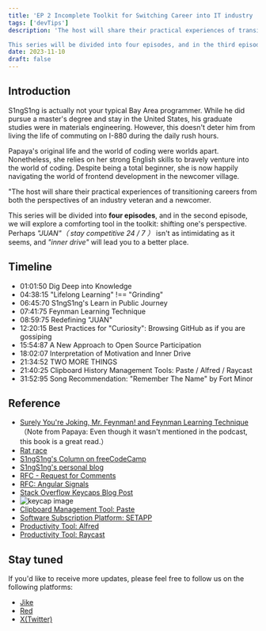 ```yaml
---
title: 'EP 2 Incomplete Toolkit for Switching Career into IT industry | A Dose of Comfort'
tags: ['devTips']
description: 'The host will share their practical experiences of transitioning careers from both the perspectives of an industry veteran and a newcomer.

This series will be divided into four episodes, and in the third episode, we will delve into a comforting tool in the toolkit, encouraging a change in perspective, showing that "JUAN"（stay competitive 24 / 7 ）might not be so daunting after all, and that inner drive can lead you to a better place'
date: 2023-11-10
draft: false 
---
```


## Introduction

S1ngS1ng is actually not your typical Bay Area programmer. While he did pursue a master's degree and stay in the United States, his graduate studies were in materials engineering. However, this doesn't deter him from living the life of commuting on I-880 during the daily rush hours.

Papaya's original life and the world of coding were worlds apart. Nonetheless, she relies on her strong English skills to bravely venture into the world of coding. Despite being a total beginner, she is now happily navigating the world of frontend development in the newcomer village.

"The host will share their practical experiences of transitioning careers from both the perspectives of an industry veteran and a newcomer.

This series will be divided into **four episodes**, and in the second episode, we will explore a comforting tool in the toolkit: shifting one's perspective. Perhaps _"JUAN"（ stay competitive 24 / 7 ）_ isn't as intimidating as it seems, and _"inner drive"_ will lead you to a better place.

## Timeline

- 01:01:50 Dig Deep into Knowledge
- 04:38:15 "Lifelong Learning" !== "Grinding"
- 06:45:70 S1ngS1ng's Learn in Public Journey
- 07:41:75 Feynman Learning Technique
- 08:59:75 Redefining "JUAN"
- 12:20:15 Best Practices for "Curiosity": Browsing GitHub as if you are gossiping
- 15:54:87 A New Approach to Open Source Participation
- 18:02:07 Interpretation of Motivation and Inner Drive
- 21:34:52 TWO MORE THINGS
- 21:40:25 Clipboard History Management Tools: Paste / Alfred / Raycast
- 31:52:95 Song Recommendation: "Remember The Name" by Fort Minor

## Reference

- [Surely You're Joking, Mr. Feynman! and Feynman Learning Technique ](https://sspai.com/post/61411) （Note from Papaya: Even though it wasn't mentioned in the podcast, this book is a great read.）
- [Rat race](https://en.wikipedia.org/wiki/Rat_race)
- [S1ngS1ng's Column on freeCodeCamp](https://www.freecodecamp.org/news/author/xing/)
- [S1ngS1ng's personal blog](https://singsing.io/blog)
- [RFC - Request for Comments](https://en.wikipedia.org/wiki/Request_for_Comments)
- [RFC: Angular Signals](https://github.com/angular/angular/discussions/49685)
- [Stack Overflow Keycaps Blog Post](https://stackoverflow.blog/2021/09/28/become-a-better-coder-with-this-one-weird-click/)
- ![keycap image](https://cdn.stackoverflow.co/images/jo7n4k8s/production/e53da7968091b70a882a23fb4a711aeaa72eeed2-1200x630.png?w=1200&h=630&auto=format&dpr=2)
- [Clipboard Management Tool: Paste](https://pasteapp.io/)
- [Software Subscription Platform: SETAPP](https://setapp.com/)
- [Productivity Tool: Alfred](https://www.alfredapp.com/)
- [Productivity Tool: Raycast](https://www.raycast.com/)

## Stay tuned

If you'd like to receive more updates, please feel free to follow us on the following platforms:

- [Jike](https://m.okjike.com/users/c751f4fb-d31d-44cf-aef9-f6b55dec4cd5?source=user_card&s=eyJ1IjoiNjUyMzg3NmQwZWQ3ZTc2NjQ5ODMwNWE4IiwiZCI6MX0%3D)
- [Red](https://www.xiaohongshu.com/user/profile/64c2024f00000000140396e6?xhsshare=WeixinSession&appuid=64c2024f00000000140396e6&apptime=1697005943)
- [X(Twitter)](https://twitter.com/wslj_podcast)
